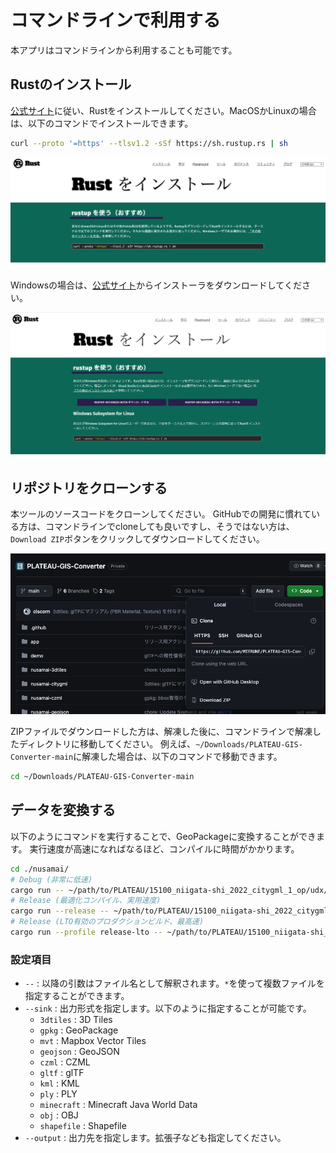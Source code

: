 # コマンドラインで利用する

本アプリはコマンドラインから利用することも可能です。

## Rustのインストール

[公式サイト](https://www.rust-lang.org/ja/tools/install)に従い、Rustをインストールしてください。MacOSかLinuxの場合は、以下のコマンドでインストールできます。

```sh
curl --proto '=https' --tlsv1.2 -sSf https://sh.rustup.rs | sh
```

![alt text](../resources/useCommandLine_image.png)

Windowsの場合は、[公式サイト](https://www.rust-lang.org/ja/tools/install)からインストーラをダウンロードしてください。

![alt text](../resources/useCommandLine_image-1.png)

## リポジトリをクローンする

本ツールのソースコードをクローンしてください。
GitHubでの開発に慣れている方は、コマンドラインでcloneしても良いですし、そうではない方は、`Download ZIP`ボタンをクリックしてダウンロードしてください。

![alt text](../resources/useCommandLine_image-2.png)

ZIPファイルでダウンロードした方は、解凍した後に、コマンドラインで解凍したディレクトリに移動してください。
例えば、`~/Downloads/PLATEAU-GIS-Converter-main`に解凍した場合は、以下のコマンドで移動できます。

```sh
cd ~/Downloads/PLATEAU-GIS-Converter-main
```

## データを変換する

以下のようにコマンドを実行することで、GeoPackageに変換することができます。
実行速度が高速になればなるほど、コンパイルに時間がかかります。

```bash
cd ./nusamai/
# Debug (非常に低速)
cargo run -- ~/path/to/PLATEAU/15100_niigata-shi_2022_citygml_1_op/udx/bldg/*.gml --sink geojson --output foobar.geojson
# Release (最適化コンパイル、実用速度)
cargo run --release -- ~/path/to/PLATEAU/15100_niigata-shi_2022_citygml_1_op/udx/bldg/*.gml --sink geojson --output foobar.geojson
# Release (LTO有効のプロダクションビルド、最高速)
cargo run --profile release-lto -- ~/path/to/PLATEAU/15100_niigata-shi_2022_citygml_1_op/udx/bldg/*.gml --sink geojson --output foobar.geojson
```

### 設定項目

- `--` : 以降の引数はファイル名として解釈されます。`*`を使って複数ファイルを指定することができます。
- `--sink` : 出力形式を指定します。以下のように指定することが可能です。
  - `3dtiles` : 3D Tiles
  - `gpkg` : GeoPackage
  - `mvt` : Mapbox Vector Tiles
  - `geojson` : GeoJSON
  - `czml` : CZML
  - `gltf` : glTF
  - `kml` : KML
  - `ply` : PLY
  - `minecraft` : Minecraft Java World Data
  - `obj` : OBJ
  - `shapefile` : Shapefile
- `--output` : 出力先を指定します。拡張子なども指定してください。
